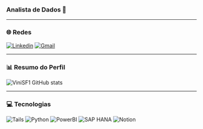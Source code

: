 ### Analista de Dados 🐧

---

### 🌐 Redes  

[![Linkedin](https://img.shields.io/badge/LinkedIn-0077B5?style=for-the-badge&logo=linkedin&logoColor=white)](https://www.linkedin.com/in/vinicius-da-silva-faria-8186a22b0/)
[![Gmail](https://img.shields.io/badge/Gmail-D14836?style=for-the-badge&logo=gmail&logoColor=white)](mailto:viniciusfaria369@gmail.com)

---

### 📊 Resumo do Perfil  

![ViniSF1 GitHub stats](https://github-readme-stats.vercel.app/api?username=ViniSF1&show_icons=true&theme=midnight-purple)

---

### 💻 Tecnologias

![Tails](https://img.shields.io/badge/Tails%20-56347C?style=for-the-badge&logo=tails&logoColor=white)
![Python](https://img.shields.io/badge/Python-FFD43B?style=for-the-badge&logo=python&logoColor=blue)
![PowerBI](https://img.shields.io/badge/PowerBI-F2C811?style=for-the-badge&logo=Power%20BI&logoColor=white)
![SAP HANA](https://img.shields.io/badge/SAP-0FAAFF?style=for-the-badge&logo=sap&logoColor=white)
![Notion](https://img.shields.io/badge/Notion-000000?style=for-the-badge&logo=notion&logoColor=white)
